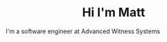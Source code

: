 <h1><b><center> Hi I'm Matt</center></b></h1>
<body>I'm a software engineer at Advanced Witness Systems</body>
